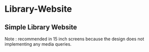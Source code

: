 # Library-Website
## Simple Library Website
Note : recommended in 15 inch screens because the design does not implementing any media queries.
